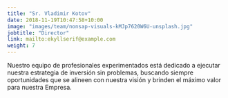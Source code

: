 ```yaml
---
title: "Sr. Vladimir Kotov"
date: 2018-11-19T10:47:58+10:00
image: "images/team/nonsap-visuals-kMJp7620W6U-unsplash.jpg"
jobtitle: "Director"
link: mailto:ekyllserif@example.com 
weight: 7
---
```


Nuestro equipo de profesionales experimentados está dedicado a ejecutar nuestra estrategia de inversión sin problemas, buscando siempre oportunidades que se alineen con nuestra visión y brinden el máximo valor para nuestra Empresa.

